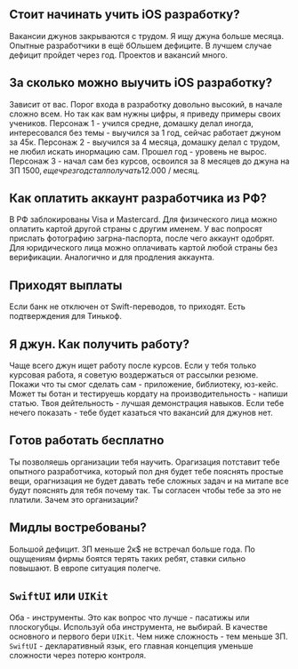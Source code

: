 ## Стоит начинать учить iOS разработку?

Вакансии джунов закрываются с трудом. Я ищу джуна больше месяца. Опытные разработчики в ещё бОльшем дефиците. В лучшем случае дефицит пройдет через год. Проектов и вакансий много.

## За сколько можно выучить iOS разработку? 

Зависит от вас. Порог входа в разработку довольно высокий, в начале сложно всем. Но так как вам нужны цифры, я приведу примеры своих учеников. Персонаж 1 - учился средне, домашку делал иногда, интересовался без темы - выучился за 1 год, сейчас работает джуном за 45к. Персонаж 2 - выучился за 4 месяца, домашку делал с трудом, не любил искать инормацию сам. Прошел год - уровень не вырос. Персонаж 3 - начал сам без курсов, освоился за 8 месяцев до джуна на ЗП 1500$, еще чрез год стал получать 12.000$ / месяц.

## Как оплатить аккаунт разработчика из РФ?

В РФ заблокированы Visa и Mastercard. Для физического лица можно оплатить картой другой страны с другим именем. У вас попросят прислать фотографию загрна-паспорта, после чего аккаунт одобрят. Для юридического лица можно оплачивать картой любой страны без верификации. Аналогично и для продления аккаунта.

## Приходят выплаты

Если банк не отключен от Swift-переводов, то приходят. Есть подтверждения для Тинькоф. 

## Я джун. Как получить работу?

Чаще всего джун ищет работу после курсов. Если у тебя только курсовая работа, я советую воздержаться от рассылки резюме. Покажи что ты смог сделать сам - приложение, библиотеку, юз-кейс. Может ты ботан и тестируешь кордату на производительность - напиши статью. Твоя дейтельность - лучшая демонстрация навыков. Если тебе нечего показать - тебе будет казаться что вакансий для джунов нет.

## Готов работать бесплатно

Ты позволяешь организации тебя научить. Орагизация потставит тебе опытного разработчика, который пол дня будет тебе пояснять простые вещи, орагнизация не будет давать тебе сложных задач и на митапе все будут пояснять для тебя почему так. Ты согласен чтобы тебе за это не платили. Зачем это организации? 

## Мидлы востребованы?

Большой дефицит. ЗП меньше 2к$ не встречал больше года. По ощущениям фирмы боятся терять таких ребят, ставки сильно повышают. В европе ситуация полегче.

## `SwiftUI` или `UIKit`

Оба - инструменты. Это как вопрос что лучше - пасатижы или плоскогубцы. Используй оба инструмента, не выбирай. В качестве основного и первого бери `UIKit`. Чем ниже сложность - тем меньше ЗП. `SwiftUI` - декларативный язык, его главная концепция уменьше сложности через потерю контроля.
